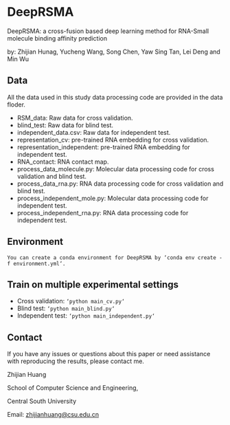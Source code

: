 # DeepRSMA
DeepRSMA: a cross-fusion based deep learning method for RNA-Small molecule binding affinity prediction

by: Zhijian Hunag, Yucheng Wang, Song Chen, Yaw Sing Tan, Lei Deng and Min Wu

## Data
All the data used in this study data processing code are provided in the data floder.
* RSM_data: Raw data for cross validation.
* blind_test: Raw data for blind test.
* independent_data.csv: Raw data for independent test.
* representation_cv: pre-trained RNA embedding for cross validation.
* representation_independent: pre-trained RNA embedding for independent test.
* RNA_contact: RNA contact map.
* process_data_molecule.py: Molecular data processing code for cross validation and blind test.
* process_data_rna.py: RNA data processing code  for cross validation and blind test.
* process_independent_mole.py: Molecular data processing code for independent test.
* process_independent_rna.py: RNA data processing code for independent test.

## Environment
`You can create a conda environment for DeepRSMA by ‘conda env create -f environment.yml‘.`

## Train on multiple experimental settings
* Cross validation: `‘python main_cv.py‘`
* Blind test: `‘python main_blind.py‘`
* Independent test: `‘python main_independent.py‘`

## Contact
If you have any issues or questions about this paper or need assistance with reproducing the results, please contact me.

Zhijian Huang

School of Computer Science and Engineering,

Central South University

Email: zhijianhuang@csu.edu.cn
